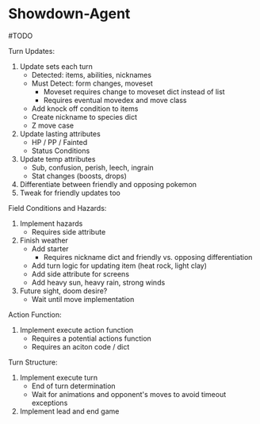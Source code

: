# Showdown-Agent

#TODO

Turn Updates:

1. Update sets each turn
    * Detected: items, abilities, nicknames
    * Must Detect: form changes, moveset
        * Moveset requires change to moveset dict instead of list
        * Requires eventual movedex and move class
    * Add knock off condition to items
    * Create nickname to species dict
    * Z move case
2. Update lasting attributes
    * HP / PP / Fainted
    * Status Conditions
3. Update temp attributes
    * Sub, confusion, perish, leech, ingrain
    * Stat changes (boosts, drops)
4. Differentiate between friendly and opposing pokemon
5. Tweak for friendly updates too


Field Conditions and Hazards:

1. Implement hazards
    * Requires side attribute
2. Finish weather
    * Add starter
        * Requires nickname dict and friendly vs. opposing differentiation
    * Add turn logic for updating item (heat rock, light clay)
    * Add side attribute for screens
    * Add heavy sun, heavy rain, strong winds
3. Future sight, doom desire?
    * Wait until move implementation


Action Function:

1. Implement execute action function
    * Requires a potential actions function
    * Requires an aciton code / dict


Turn Structure:

1. Implement execute turn
    * End of turn determination
    * Wait for animations and opponent's moves to avoid timeout exceptions
2. Implement lead and end game
    

